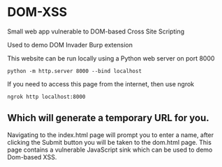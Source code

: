 # DOM-XSS
Small web app vulnerable to DOM-based Cross Site Scripting

Used to demo DOM Invader Burp extension


This website can be run locally using a Python web server on port 8000

```python -m http.server 8000 --bind localhost```

If you need to access this page from the internet, then use ngrok

```ngrok http localhost:8000```

Which will generate a temporary URL for you.
---
Navigating to the index.html page will prompt you to enter a name, after clicking the Submit button you will be taken to the dom.html page.
This page contains a vulnerable JavaScript sink which can be used to demo Dom-based XSS.
